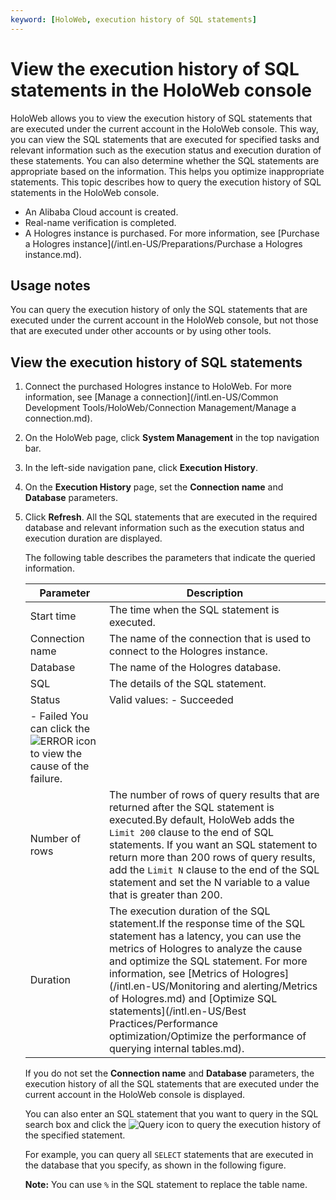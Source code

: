```yaml
---
keyword: [HoloWeb, execution history of SQL statements]
---
```


# View the execution history of SQL statements in the HoloWeb console

HoloWeb allows you to view the execution history of SQL statements that are executed under the current account in the HoloWeb console. This way, you can view the SQL statements that are executed for specified tasks and relevant information such as the execution status and execution duration of these statements. You can also determine whether the SQL statements are appropriate based on the information. This helps you optimize inappropriate statements. This topic describes how to query the execution history of SQL statements in the HoloWeb console.

-   An Alibaba Cloud account is created.
-   Real-name verification is completed.
-   A Hologres instance is purchased. For more information, see [Purchase a Hologres instance](/intl.en-US/Preparations/Purchase a Hologres instance.md).

## Usage notes

You can query the execution history of only the SQL statements that are executed under the current account in the HoloWeb console, but not those that are executed under other accounts or by using other tools.

## View the execution history of SQL statements

1.  Connect the purchased Hologres instance to HoloWeb. For more information, see [Manage a connection](/intl.en-US/Common Development Tools/HoloWeb/Connection Management/Manage a connection.md).

2.  On the HoloWeb page, click **System Management** in the top navigation bar.

3.  In the left-side navigation pane, click **Execution History**.

4.  On the **Execution History** page, set the **Connection name** and **Database** parameters.

5.  Click **Refresh**. All the SQL statements that are executed in the required database and relevant information such as the execution status and execution duration are displayed.

    The following table describes the parameters that indicate the queried information.

    |Parameter|Description|
    |---------|-----------|
    |Start time|The time when the SQL statement is executed.|
    |Connection name|The name of the connection that is used to connect to the Hologres instance.|
    |Database|The name of the Hologres database.|
    |SQL|The details of the SQL statement.|
    |Status|Valid values:    -   Succeeded
    -   Failed You can click the ![ERROR](https://static-aliyun-doc.oss-accelerate.aliyuncs.com/assets/img/en-US/8096412161/p187715.png) icon to view the cause of the failure. |
    |Number of rows|The number of rows of query results that are returned after the SQL statement is executed.By default, HoloWeb adds the `Limit 200` clause to the end of SQL statements. If you want an SQL statement to return more than 200 rows of query results, add the `Limit N` clause to the end of the SQL statement and set the N variable to a value that is greater than 200. |
    |Duration|The execution duration of the SQL statement.If the response time of the SQL statement has a latency, you can use the metrics of Hologres to analyze the cause and optimize the SQL statement. For more information, see [Metrics of Hologres](/intl.en-US/Monitoring and alerting/Metrics of Hologres.md) and [Optimize SQL statements](/intl.en-US/Best Practices/Performance optimization/Optimize the performance of querying internal tables.md). |

    If you do not set the **Connection name** and **Database** parameters, the execution history of all the SQL statements that are executed under the current account in the HoloWeb console is displayed.

    You can also enter an SQL statement that you want to query in the SQL search box and click the ![Query](https://static-aliyun-doc.oss-accelerate.aliyuncs.com/assets/img/en-US/8096412161/p186998.png) icon to query the execution history of the specified statement.

    For example, you can query all `SELECT` statements that are executed in the database that you specify, as shown in the following figure.

    **Note:** You can use `%` in the SQL statement to replace the table name.


